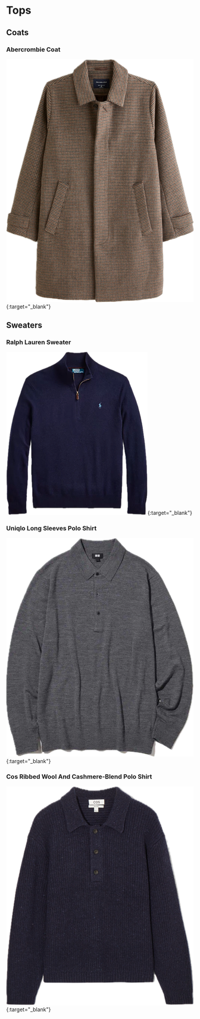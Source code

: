 # Tops

## Coats

### Abercrombie Coat

[<img src="/assets/abercrombie_coat.png" alt="Abercrombie" class="logo-link">](https://www.abercrombie.com/shop/eu/p/wool-blend-mac-coat-54194819?categoryId=6875865&faceout=prod&seq=04){:target="_blank"}

## Sweaters

### Ralph Lauren Sweater

[<img src="/assets/ralph_lauren_q_zip.png" alt="RalphLauren" class="logo-link">](https://www.ralphlauren.it/it/maglia-in-lana-con-cerniera-625233.html){:target="_blank"}


### Uniqlo Long Sleeves Polo Shirt

[<img src="/assets/uniqlo_long_polo.png" alt="Uniqlo" class="logo-link">](https://www.uniqlo.com/it/it/product/polo-100pc-lana-merino-extra-fina-maniche-lunghe-460939.html?dwvar_460939_color=COL68&dwvar_460939_size=SMA002){:target="_blank"}


### Cos Ribbed Wool And Cashmere-Blend Polo Shirt

[<img src="/assets/cos.png" alt="Cos" class="logo-link">](https://www.cos.com/en_eur/men/menswear/knitwear/product.ribbed-wool-and-cashmere-blend-polo-shirt-blue.1195601001.html){:target="_blank"}

## 